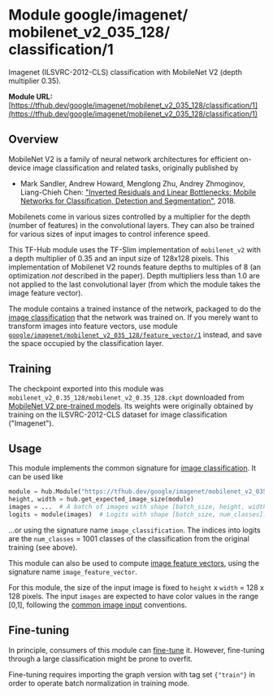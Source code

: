 # Module google/&zwnj;imagenet/&zwnj;mobilenet_v2_035_128/&zwnj;classification/1
Imagenet (ILSVRC-2012-CLS) classification with MobileNet V2 (depth multiplier 0.35).

**Module URL:** [https://tfhub.dev/google/imagenet/mobilenet_v2_035_128/classification/1](https://tfhub.dev/google/imagenet/mobilenet_v2_035_128/classification/1)

## Overview

MobileNet V2 is a family of neural network architectures for efficient
on-device image classification and related tasks, originally published by

  * Mark Sandler, Andrew Howard, Menglong Zhu, Andrey Zhmoginov,
    Liang-Chieh Chen: ["Inverted Residuals and Linear Bottlenecks:
    Mobile Networks for Classification, Detection and
    Segmentation"](https://arxiv.org/abs/1801.04381), 2018.

Mobilenets come in various sizes controlled by a multiplier for the
depth (number of features) in the convolutional layers. They can also be
trained for various sizes of input images to control inference speed.

This TF-Hub module uses the TF-Slim implementation of
`mobilenet_v2`
with a depth multiplier of 0.35 and an input size of
128x128 pixels.
This implementation of Mobilenet V2 rounds feature depths to multiples of 8
(an optimization *not* described in the paper).
Depth multipliers less than 1.0 are not applied to the last convolutional layer
(from which the module takes the image feature vector).

The module contains a trained instance of the network, packaged to do the
[image classification](../../../../../common_signatures/images.md#classification)
that the network was trained on. If you merely want to transform images into
feature vectors, use module
[`google/imagenet/mobilenet_v2_035_128/feature_vector/1`](../feature_vector/1.md)
instead, and save the space occupied by the classification layer.


## Training

The checkpoint exported into this module was `mobilenet_v2_0.35_128/mobilenet_v2_0.35_128.ckpt` downloaded
from
[MobileNet V2 pre-trained models](https://github.com/tensorflow/models/blob/master/research/slim/nets/mobilenet/README.md).
Its weights were originally obtained by training on the ILSVRC-2012-CLS
dataset for image classification ("Imagenet").

## Usage

This module implements the common signature for 
[image classification](../../../../../common_signatures/images.md#classification).
It can be used like

```python
module = hub.Module("https://tfhub.dev/google/imagenet/mobilenet_v2_035_128/classification/1")
height, width = hub.get_expected_image_size(module)
images = ...  # A batch of images with shape [batch_size, height, width, 3].
logits = module(images)  # Logits with shape [batch_size, num_classes].
```

...or using the signature name `image_classification`. The indices into logits
are the `num_classes` = 1001 classes of the classification from
the original training (see above).

This module can also be used to compute [image feature
vectors](../../../../../common_signatures/images.md#feature-vector),
using the signature name `image_feature_vector`.

For this module, the size of the input image is fixed to
`height` x `width` = 128 x 128 pixels.
The input `images` are expected to have color values in the range [0,1],
following the
[common image input](../../../../../common_signatures/images.md#input)
conventions.


## Fine-tuning

In principle, consumers of this module can
[fine-tune](../../../../../fine_tuning.md) it.
However, fine-tuning through a large classification might be prone to overfit.

Fine-tuning requires importing the graph version with tag set `{"train"}`
in order to operate batch normalization in training mode.

